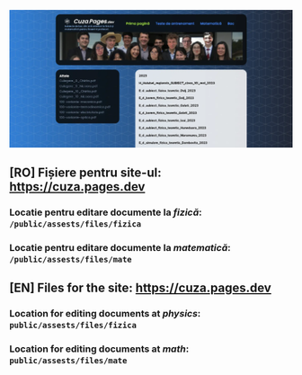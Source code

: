 ![site-img](https://raw.githubusercontent.com/DynoW/cuza.pages.dev/main/public/assets/img/site-img.webp)

## [RO] Fișiere pentru site-ul: https://cuza.pages.dev

### Locatie pentru editare documente la *fizică*: `/public/assests/files/fizica`

### Locatie pentru editare documente la *matematică*: `/public/assests/files/mate`

## [EN] Files for the site: https://cuza.pages.dev
### Location for editing documents at *physics*: `public/assests/files/fizica`

### Location for editing documents at *math*: `public/assests/files/mate`
